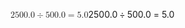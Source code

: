 <span class="katex"><span class="katex-mathml"><math xmlns="http://www.w3.org/1998/Math/MathML"><semantics><mrow><mn>2500.0</mn><mo>÷</mo><mn>500.0</mn><mo>=</mo><mn>5.0</mn></mrow><annotation encoding="application/x-tex">2500.0 \div 500.0 = 5.0</annotation></semantics></math></span><span class="katex-html" aria-hidden="true"><span class="base"><span class="strut" style="height:0.72777em;vertical-align:-0.08333em;"></span><span class="mord">2</span><span class="mord">5</span><span class="mord">0</span><span class="mord">0</span><span class="mord">.</span><span class="mord">0</span><span class="mspace" style="margin-right:0.2222222222222222em;"></span><span class="mbin">÷</span><span class="mspace" style="margin-right:0.2222222222222222em;"></span></span><span class="base"><span class="strut" style="height:0.64444em;vertical-align:0em;"></span><span class="mord">5</span><span class="mord">0</span><span class="mord">0</span><span class="mord">.</span><span class="mord">0</span><span class="mspace" style="margin-right:0.2777777777777778em;"></span><span class="mrel">=</span><span class="mspace" style="margin-right:0.2777777777777778em;"></span></span><span class="base"><span class="strut" style="height:0.64444em;vertical-align:0em;"></span><span class="mord">5</span><span class="mord">.</span><span class="mord">0</span></span></span></span>